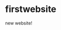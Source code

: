 # firstwebsite
new website!
<!DOCTYPE html>
<html>
<head>
<style>
<body> {background-color: #FBCCB2;}
</style>
</head>
</style>
</body>

